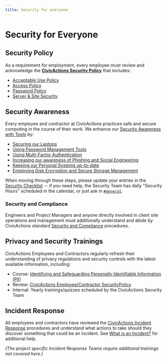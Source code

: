 ```yaml
---
title: Security for everyone
---
```


# Security for Everyone

## Security Policy

As a requirement for employment, every employee must review and acknowledge the [**CivicActions Security Policy**](../security.md) that includes:

- [Acceptable Use Policy](../security.md#acceptable-use-policy)
- [Access Policy](../security.md#access-policy)
- [Password Policy](../security.md#password-policy)
- [Server & Site Security](../../practice-areas/engineering/security-compliance.md#server-and-site-security)

<!-- TODO: include link to digital document signing -->

## Security Awareness

Every employee and contractor at CivicActions practices safe and secure computing in the course of their work. We enhance our [Security Awareness with Tools](../../common-practices-tools/security/README.md) by:

- [Securing our Laptops](../../common-practices-tools/security/README.md#securing-your-laptop)
- [Using Password Management Tools](../../common-practices-tools/security/README.md#password-management-tools)
- [Using Multi-Factor Authentication](../../common-practices-tools/security/README.md#use-multi-factor-authentication-mfa)
- [Increasing our awareness of Phishing and Social Engineering](../../common-practices-tools/security/README.md#phishing-and-social-engineering)
- [Keeping our Personal Systems up-to-date](../../common-practices-tools/security/README.md#keep-your-systems-up-to-date)
- [Employing Disk Encryption and Secure Storage Management](../../common-practices-tools/security/README.md#disk-encryption-and-storage-management)

When moving through these steps, please update your entries in the [Security Checklist](https://docs.google.com/a/civicactions.net/spreadsheets/d/1t_LgXdkCNRzr5p36CV-cdzL8kJmUq_mHlsHWtMLm-Qg/edit?usp=sharing) -- if you need help, the Security Team has daily "Security Hours" scheduled in the calendar, or just ask in [`#general`](https://civicactions.slack.com/messages/general).

<!-- TODO: switch to internal Drupal security certificate management HR app -->

### Security and Compliance

Engineers and Project Managers and anyone directly involved in client site operations and management must additionally understand and abide by CivicActions standard [Security and Compliance](../../practice-areas/engineering/security-compliance.md) procedures.

## Privacy and Security Trainings

CivicActions Employees and Contractors regularly refresh their understanding of privacy regulations and security controls with the latest available information, including:

- Course: [Identifying and Safeguarding Personally Identifiable Information (PII)](https://securityawareness.usalearning.gov/piiv2/index.htm)
- Review: [CivicActions Employee/Contractor SecurityPolicy](../security.md)
- Internal: Yearly trainings/quizzes scheduled by the CivicActions Security Team

## Incident Response

All employees and contractors have reviewed the [CivicActions Incident Response](../../common-practices-tools/security/incident-response-plan.md) procedures and understand what actions to take should they discover something that could be an incident. See [What is an Incident?](../../common-practices-tools/security/incidents.md) for additional help.

_(The project specific Incident Response Teams require additional trainings not covered here.)_
